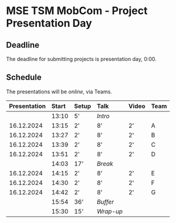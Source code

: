 # MSE TSM MobCom - Project Presentation Day
## Deadline
The deadline for submitting projects is presentation day, 0:00.

## Schedule
The presentations will be _online_, via Teams.

Presentation|Start|Setup|Talk|Video|Team
:---|:---|:---|:---|:---|:---
 | |13:10|5'|_Intro_
16.12.2024|13:15|2'|8'|2'|A
16.12.2024|13:27|2'|8'|2'|B
16.12.2024|13:39|2'|8'|2'|C
16.12.2024|13:51|2'|8'|2'|D
 | |14:03|17'|_Break_
16.12.2024|14:15|2'|8'|2'|E
16.12.2024|14:30|2'|8'|2'|F
16.12.2024|14:42|2'|8'|2'|G
 | |15:54|36'|_Buffer_
 | |15:30|15'|_Wrap-up_
